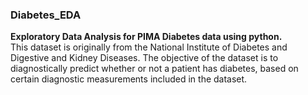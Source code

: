### Diabetes_EDA
**Exploratory Data Analysis for PIMA Diabetes data using python.**<br/>
This dataset is originally from the National Institute of Diabetes and Digestive and Kidney Diseases. The objective of the dataset is to diagnostically predict whether or not a patient has diabetes, based on certain diagnostic measurements included in the dataset.

